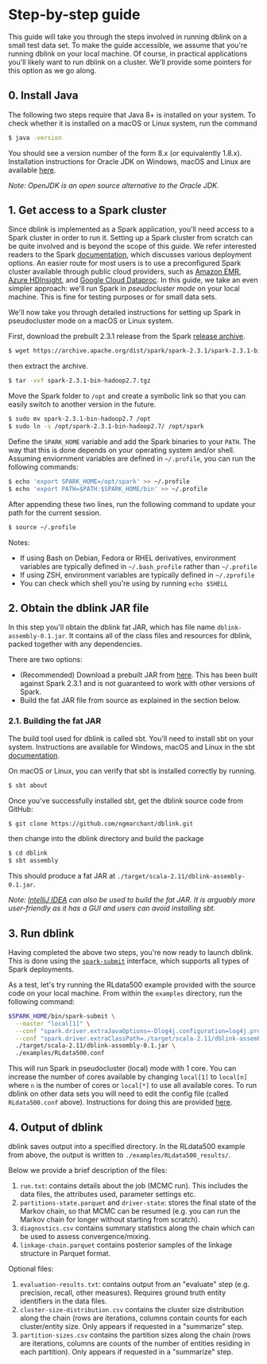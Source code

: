 # Step-by-step guide
This guide will take you through the steps involved in running dblink on a 
small test data set. To make the guide accessible, we assume that you're 
running dblink on your local machine. Of course, in practical applications 
you'll likely want to run dblink on a cluster. We'll provide some pointers 
for this option as we go along.

## 0. Install Java
The following two steps require that Java 8+ is installed on your system. 
To check whether it is installed on a macOS or Linux system, run the command
```bash
$ java -version
```
You should see a version number of the form 8.x (or equivalently 1.8.x).
Installation instructions for Oracle JDK on Windows, macOS and Linux are 
available [here](https://java.com/en/download/help/download_options.xml).

_Note: OpenJDK is an open source alternative to the Oracle JDK._

## 1. Get access to a Spark cluster
Since dblink is implemented as a Spark application, you'll need access to a 
Spark cluster in order to run it.
Setting up a Spark cluster from scratch can be quite involved and is beyond 
the scope of this guide.
We refer interested readers to the Spark 
[documentation](https://spark.apache.org/docs/latest/#launching-on-a-cluster), 
which discusses various deployment options.
An easier route for most users is to use a preconfigured Spark cluster 
available through public cloud providers, such as 
[Amazon EMR](https://aws.amazon.com/emr/), 
[Azure HDInsight](https://azure.microsoft.com/en-us/services/hdinsight/), 
and [Google Cloud Dataproc](https://cloud.google.com/dataproc/).
In this guide, we take an even simpler approach: we'll run Spark in 
_pseudocluster mode_ on your local machine.
This is fine for testing purposes or for small data sets.

We'll now take you through detailed instructions for setting up Spark in 
pseudocluster mode on a macOS or Linux system.

First, download the prebuilt 2.3.1 release from the Spark
[release archive](https://archive.apache.org/dist/spark/).
```bash
$ wget https://archive.apache.org/dist/spark/spark-2.3.1/spark-2.3.1-bin-hadoop2.7.tgz
```
then extract the archive.
```bash
$ tar -xvf spark-2.3.1-bin-hadoop2.7.tgz
```

Move the Spark folder to `/opt` and create a symbolic link so that you can 
easily switch to another version in the future.
```bash
$ sudo mv spark-2.3.1-bin-hadoop2.7 /opt
$ sudo ln -s /opt/spark-2.3.1-bin-hadoop2.7/ /opt/spark
```

Define the `SPARK_HOME` variable and add the Spark binaries to your `PATH`. 
The way that this is done depends on your operating system and/or shell.
Assuming enviornment variables are defined in `~/.profile`, you can 
run the following commands:
```bash
$ echo 'export SPARK_HOME=/opt/spark' >> ~/.profile
$ echo 'export PATH=$PATH:$SPARK_HOME/bin' >> ~/.profile
```

After appending these two lines, run the following command to update your 
path for the current session. 
```bash
$ source ~/.profile 
```

Notes:
* If using Bash on Debian, Fedora or RHEL derivatives, environment 
variables are typically defined in `~/.bash_profile` rather than 
`~/.profile`
* If using ZSH, environment variables are typically defined in 
`~/.zprofile`
* You can check which shell you're using by running `echo $SHELL`

## 2. Obtain the dblink JAR file
In this step you'll obtain the dblink fat JAR, which has file name 
`dblink-assembly-0.1.jar`.
It contains all of the class files and resources for dblink, packed together 
with any dependencies.

There are two options:
* (Recommended) Download a prebuilt JAR from [here](https://github.com/ngmarchant/dblink/releases). 
This has been built against Spark 2.3.1 and is not guaranteed to work with 
other versions of Spark.
* Build the fat JAR file from source as explained in the section below.

### 2.1. Building the fat JAR
The build tool used for dblink is called sbt. You'll need to install 
sbt on your system. Instructions are available for Windows, macOS and Linux 
in the sbt 
[documentation](https://www.scala-sbt.org/1.x/docs/Setup.html).

On macOS or Linux, you can verify that sbt is installed correctly by running.
```bash
$ sbt about
```

Once you've successfully installed sbt, get the dblink source code from 
GitHub:
```bash
$ git clone https://github.com/ngmarchant/dblink.git
```
then change into the dblink directory and build the package
```bash
$ cd dblink
$ sbt assembly
```
This should produce a fat JAR at `./target/scala-2.11/dblink-assembly-0.1.jar`.

_Note: [IntelliJ IDEA](https://www.jetbrains.com/idea/) can also be used to 
build the fat JAR. It is arguably more user-friendly as it has a GUI and 
users can avoid installing sbt._

## 3. Run dblink
Having completed the above two steps, you're now ready to launch dblink.
This is done using the [`spark-submit`](https://spark.apache.org/docs/latest/submitting-applications.html) 
interface, which supports all types of Spark deployments.

As a test, let's try running the RLdata500 example provided with the source 
code on your local machine.
From within the `examples` directory, run the following command:
```bash
$SPARK_HOME/bin/spark-submit \
  --master "local[1]" \
  --conf "spark.driver.extraJavaOptions=-Dlog4j.configuration=log4j.properties" \
  --conf "spark.driver.extraClassPath=./target/scala-2.11/dblink-assembly-0.1.jar" \
  ./target/scala-2.11/dblink-assembly-0.1.jar \
  ./examples/RLdata500.conf
```
This will run Spark in pseudocluster (local) mode with 1 core. You can increase 
the number of cores available by changing `local[1]` to `local[n]` where `n` 
is the number of cores or `local[*]` to use all available cores.
To run dblink on other data sets you will need to edit the config file (called 
`RLdata500.conf` above).
Instructions for doing this are provided [here](configuration.md).

## 4. Output of dblink
dblink saves output into a specified directory. In the RLdata500 example from 
above, the output is written to `./examples/RLdata500_results/`. 

Below we provide a brief description of the files:

1. `run.txt`: contains details about the job (MCMC run). This includes the 
data files, the attributes used, parameter settings etc.
2. `partitions-state.parquet` and `driver-state`: stores the final state of 
the Markov chain, so that MCMC can be resumed (e.g. you can run the Markov 
chain for longer without starting from scratch).
3. `diagnostics.csv` contains summary statistics along the chain which can be 
used to assess convergence/mixing.
4. `linkage-chain.parquet` contains posterior samples of the linkage structure 
in Parquet format.

Optional files:

1. `evaluation-results.txt`: contains output from an "evaluate" step (e.g. 
precision, recall, other measures). Requires ground truth entity identifiers 
in the data files.
2. `cluster-size-distribution.csv` contains the cluster size distribution 
along the chain (rows are iterations, columns contain counts for each 
cluster/entity size.  Only appears if requested in a "summarize" step.
3. `partition-sizes.csv` contains the partition sizes along the chain (rows 
are iterations, columns are counts of the number of entities residing in each 
partition). Only appears if requested in a "summarize" step.
